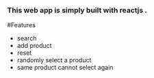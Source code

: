### This web app is simply built with reactjs .

#Features 
- search
- add product
- reset 
- randomly select a product
- same product cannot select again
